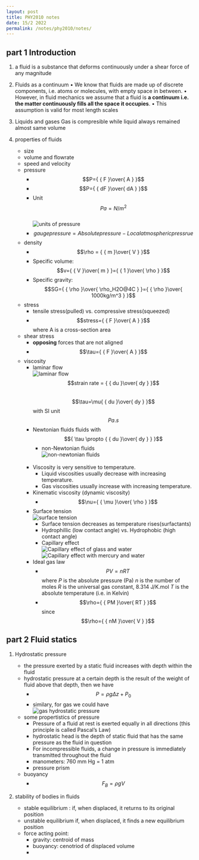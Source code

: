 ```yaml
---
layout: post
title: PHY2010 notes
date: 15/2 2022
permalink: /notes/phy2010/notes/
---
```


## part 1 Introduction

1. a fluid is a substance that deforms continuously under a shear force of any magnitude

2. Fluids as a continuum
    • We know that fluids are made up of discrete components, i.e. atoms
    or molecules, with empty space in between.
    • However, in fluid mechanics we assume that a fluid is **a continuum i.e. the matter continuously fills all the space it occupies**.
    • This assumption is valid for most length scales

3. Liquids and gases
   Gas is compresible while liquid always remained almost same volume

4. properties of fluids
    - size
    - volume and flowrate
    - speed and velocity
    - pressure
      - $$P={ { F }\over{ A } }$$
      - $$P={ { dF }\over{ dA } }$$
      - Unit $$Pa=N/m^2$$
        <br>
      ![units of pressure](Assets/imgs/cha1_1.png)
      - $$gauge pressure = Absolute pressure - Local atmospheric pressrue$$
    - density
      - $$\rho = { { m }\over{ V } }$$
      - Specific volume: $$v={ { V }\over{ m } }={ { 1 }\over{ \rho } }$$
      - Specific gravity: $$SG={ { \rho }\over{ \rho_H2O@4C } }={ { \rho }\over{ 1000kg/m^3 } }$$
    - stress
      - tensile stress(pulled) vs. compressive stress(squeezed)
      - $$stress={ { F }\over{ A } }$$ where A is a cross-section area
    - shear stress
      - **opposing** forces that are not aligned
      - $$\tau={ { F }\over{ A } }$$
    - viscosity
      - laminar flow<br>
        ![laminar flow](Assets/imgs/cha1_2.png)
        <br>
        $$strain rate = { { du }\over{ dy } }$$
        <br>
        $$\tau=\mu{ { du }\over{ dy } }$$ with SI unit $$Pa.s$$
      - Newtonian fluids
        fluids with $${ \tau \propto { { du }\over{ dy } } }$$
        - non-Newtonian fluids<br>
         ![non-newtonian fluids](Assets/imgs/cha1_3.png)
         <br>
      - Viscosity is very sensitive to temperature.
         - Liquid viscosities usually decrease with increasing temperature.
         - Gas viscosities usually increase with increasing temperature.
      - Kinematic viscosity (dynamic viscosity)
        - $$\nu={ { \mu }\over{ \rho } }$$
      - Surface tension<br>
        ![surface tension](Assets/imgs/cha1_4.png)
        - Surface tension decreases as temperature rises(surfactants)
        - Hydrophillic (low contact angle) vs. Hydrophobic (high contact angle)
        - Capillary effect<br>
          ![Capillary effect of glass and water](Assets/imgs/cha1_5.png)
          <br>
          ![Capillary effect with mercury and water](Assets/imgs/cha1_6.png)
      - Ideal gas law
        - $$PV=nRT$$
          where *P* is the absolute pressure (Pa)
          *n* is the number of moles
          *R* is the universal gas constant, 8.314 J/K.mol
          *T* is the absolute temperature (i.e. in Kelvin)
        - $$\rho={ { PM }\over{ RT } }$$ since $$\rho={ { nM }\over{ V } }$$

## part 2 Fluid statics

1. Hydrostatic pressure
    - the pressure exerted by a static fluid increases with depth within the fluid
    - hydrostatic pressure at a certain depth is the result of the weight of fluid above that depth, then we have
      - $${ P=\rho g \Delta z + P_0}$$
      - similary, for gas we could have<br>
        ![gas hydrostatic pressure](Assets/imgs/cha2_1.png)
    - some propertistics of pressure
      - Pressure of a fluid at rest is exerted equally in all directions (this principle is called Pascal’s Law)
      - hydrostatic head is the depth of static fluid that has the same pressure as the fluid in question
      - For incompressible fluids, a change in pressure is immediately transmitted throughout the fluid
      - manometers: 760 mm Hg = 1 atm
      - pressure prism<br>
    - buoyancy
      - $$ F_B = \rho g V $$

2. stability of bodies in fluids
   - stable equilibrium : if, when displaced, it returns to its original position
   - unstable equilibrium if, when displaced, it finds a new equilibrium position
   - force acting point:
     - gravity: centroid of mass
     - buoyancy: cenotriod of displaced volume
     - 